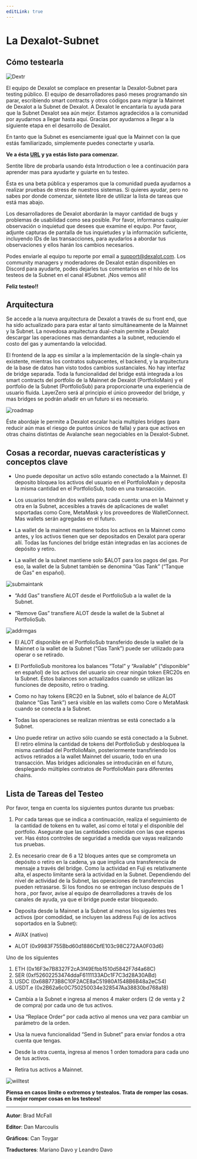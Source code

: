 ```yaml
---
editLink: true
---
```

# La Dexalot-Subnet
## Cómo testearla

![Dextr](/images/howtotest/dextrcomp.png)

El equipo de Dexalot se complace en presentar la Dexalot-Subnet para testing público. El equipo de desarrolladores pasó meses programando sin parar, escribiendo smart contracts y otros códigos para migrar la Mainnet de Dexalot a la Subnet de Dexalot. A Dexalot le encantaría tu ayuda para que la Subnet Dexalot sea aún mejor. Estamos agradecidos a la comunidad por ayudarnos a llegar hasta aquí. Gracias por ayudarnos a llegar a la siguiente etapa en el desarrollo de Dexalot.

En tanto que la Subnet es esenciamente igual que la Mainnet con la que estás familiarizado, simplemente puedes conectarte y usarla.

**Ve a ésta [URL](https://app.dexalot-test.com/trade) y ya estás listo para comenzar.**

Sentite libre de probarla usando ésta Introduction o lee a continuación para aprender mas para ayudarte y guiarte en tu testeo.

<VidStack src="youtube/vRvaswPuMNg" />

Ésta es una beta pública y esperamos que la comunidad pueda ayudarnos a realizar pruebas de stress de nuestros sistemas. Si quieres ayudar, pero no sabes por donde comenzar, siéntete libre de utilizar la lista de tareas que está mas abajo.

Los desarrolladores de Dexalot abordarán la mayor cantidad de bugs y problemas de usabilidad como sea posible. Por favor, informanos cualquier observación o inquietud que desees que examine el equipo. Por favor, adjunte capturas de pantalla de tus inquietudes y la información suficiente, incluyendo IDs de las transacciones, para ayudarlos a abordar tus observaciones y ellos harán los cambios necesarios.

Podes enviarle al equipo tu reporte por email a [support@dexalot.com](mailto:support@dexalot.com). Los community managers y moderadores de Dexalot están disponibles en Discord para ayudarte, podes dejarles tus comentarios en el hilo de los testeos de la Subnet en el canal #Subnet. ¡Nos vemos allí!

**Feliz testeo!!**

## Arquitectura

Se accede a la nueva arquitectura de Dexalot a través de su front end, que ha sido actualizado para para estar al tanto simultáneamente de la Mainnet y la Subnet. La novedosa arquitectura dual-chain permite a Dexalot descargar las operaciones mas demandantes a la subnet, reduciendo el costo del gas y aumentando la velocidad.

El frontend de la app es similar a la implementación de la single-chain ya existente, mientras los contratos subyacentes, el backend, y la arquitectura de la base de datos han visto todos cambios sustanciales. No hay interfaz de bridge separada. Toda la funcionalidad del bridge está integrada a los smart contracts del portfolio de la Mainnet de Dexalot (PortfolioMain) y el portfolio de la Subnet (PortfolioSub) para proporcionarte una experiencia de usuario fluida. LayerZero será al principio el único proveedor del bridge, y mas bridges se podrán añadir en un futuro si es necesario.

![roadmap](/images/howtotest/roadmp.png)

Éste abordaje le permite a Dexalot escalar hacia multiples bridges (para reducir aún mas el riesgo de puntos únicos de falla) y para que activos en otras chains distintas de Avalanche sean negociables en la Dexalot-Subnet.

## Cosas a recordar, nuevas características y conceptos clave

* Uno puede depositar un activo sólo estando conectado a la Mainnet. El deposito bloquea los activos del usuario en el PortfolioMain y deposita la misma cantidad en el PortfolioSub, todo en una transacción.

* Los usuarios tendrán dos wallets para cada cuenta: una en la Mainnet y otra en la Subnet, accesibles a través de aplicaciones de wallet soportadas como Core, MetaMask y los proveedores de WalletConnect. Mas wallets serán agregadas en el futuro.

* La wallet de la mainnet mantiene todos los activos en la Mainnet como antes, y los activos tienen que ser depositados en Dexalot para operar allí. Todas las funciones del bridge están integradas en las acciones de depósito y retiro.

* La wallet de la subnet mantiene solo $ALOT para los pagos del gas. Por eso, la wallet de la Subnet también se denomina “Gas Tank” (“Tanque de Gas” en español).

![submaintank](/images/howtotest/submaintank.png)

* “Add Gas” transfiere ALOT desde el PortfolioSub a la wallet de la Subnet.

* “Remove Gas” transfiere ALOT desde la wallet de la Subnet al PortfolioSub.

![addrmgas](/images/howtotest/addrmgas.png)

* El ALOT disponible en el PortfolioSub transferido desde la wallet de la Mainnet o la wallet de la Subnet (“Gas Tank”) puede ser utilizado para operar o se retirado.

* El PortfolioSub monitorea los balances “Total” y “Available” (“disponible” en español) de los activos del usuario sin crear ningún token ERC20s en la Subnet. Éstos balances son actualizados cuando se utilizan las funciones de deposito, retiro o trading.

* Como no hay tokens ERC20 en la Subnet, sólo el balance de ALOT (balance “Gas Tank”) será visible en las wallets como Core o MetaMask cuando se conecta a la Subnet.

* Todas las operaciones se realizan mientras se está conectado a la Subnet.

* Uno puede retirar un activo sólo cuando se está conectado a la Subnet. El retiro elimina la cantidad de tokens del PortfolioSub y desbloquea la misma cantidad del PortfolioMain, posteriormente transfiriendo los activos retirados a la wallet Mainnet del usuario, todo en una transacción.
Mas bridges adicionales se introducirán en el futuro, desplegando múltiples contratos de PortfolioMain para diferentes chains.

## Lista de Tareas del Testeo

Por favor, tenga en cuenta los siguientes puntos durante tus pruebas:

1. Por cada tareas que se indica a continuación, realiza el seguimiento de la cantidad de tokens en tu wallet, así como el total y el disponible del portfolio. Asegurate que las cantidades coincidan con las que esperas ver. Has éstos controles de seguridad a medida que vayas realizando tus pruebas.

2. Es necesario crear de 6 a 12 bloques antes que se comprometa un depósito o retiro en la cadena, ya que implica una transferencia de mensaje a través del bridge. Como la actividad en Fuji es relativamente alta, el aspecto limitante será la actividad en la Subnet. Dependiendo del nivel de actividad de la Subnet, las operaciones de transferencias pueden retrasarse. Si los fondos no se entregan incluso después de 1 hora , por favor, avise al equipo de dearrolladores a través de los canales de ayuda, ya que el bridge puede estar bloqueado.

* Deposita desde la Mainnet a la Subnet al menos los siguientes tres activos (por comodidad, se incluyen las address Fuji de los activos soportados en la Subnet):

* AVAX (nativo)

* ALOT (0x9983F755Bbd60d1886CbfE103c98C272AA0F03d6)

Uno de los siguientes

1. ETH (0x16F3e7B8327F2cA3f49Efbb1510d5842F7d4a68C)
2. SER (0xf52602253474ddaF6111133ADc1F7C3d28A30ABd)
3. USDC (0x68B773B8C10F2ACE8aC51980A1548B6B48a2eC54)
4. USDT.e (0x2B62a6c0C750250034e328547Aa38830bd768a18)

* Cambia a la Subnet e ingresa al menos 4 maker orders (2 de venta y 2 de compra) por cada uno de tus activos.

* Usa “Replace Order” por cada activo al menos una vez para cambiar un parámetro de la orden.

* Usa la nueva funcionalidad “Send in Subnet” para enviar fondos a otra cuenta que tengas.

* Desde la otra cuenta, ingresa al menos 1 orden tomadora para cada uno de tus activos.

* Retira tus activos a Mainnet.

![willtest](/images/howtotest/dextrbarttest.png)

**Piensa en casos límite o extremos y testealos. Trata de romper las cosas. Es mejor romper cosas en los testeos!**

---

**Autor**: Brad McFall

**Editor**: Dan Marcoulis

**Gráficos**: Can Toygar

**Traductores**: Mariano Davo y Leandro Davo
